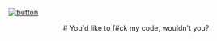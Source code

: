[![button](https://user-images.githubusercontent.com/95901240/196132754-09a4faf1-7512-4db3-9d3c-9cd978df12d5.jpg)](https://isg32.github.io/)

<center>
# You'd like to f#ck my code, wouldn't you?
</center>
